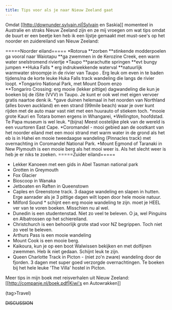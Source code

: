 ```yaml
---
title: Tips voor als je naar Nieuw Zeeland gaat
---
```

Omdat [[http://downunder.sylvain.nl|Sylvain en Saskia]] momenteel in Australie en straks Nieuw Zeeland zijn en ze mij vroegen om wat tips omdat de buurt er een beetje ken heb ik een lijstje gemaakt met must-see's op het noorder en zuidereiland van Nieuw Zeeland:



=====Noorder eiland=====
*Rotorua
**zorben
**stinkende modderpoelen ga vooral naar Waiotapu
**ga zwemmen in de Kerozine Creek, een warm water snelstromend riviertje
*Taupo
**parachutte springen
**evt bungy jumpen
**Huka Falls * erg indrukwekkende waterval
**natuurlijk warmwater stroompje in de rivier van Taupo . Erg leuk om even in te baden tijdens/na de korte leuke Huka Falls track wandeling die langs de rivier loopt. 
*Tongariro National Park, met Mount Doom enzo  
**Tongariro Crossing: erg mooie (lekker pittige) dagwandeling die kun je boeken bij de iSite (VVV) in Taupo. Je kunt er ook wel met eigen vervoer gratis naartoe denk ik.
*gave duinen helemaal in het noorden van Northland (alles boven auckland) en een strand (99mile beach) waar je over kunt rijden met de auto maar vast niet met een huurauto of stiekem toch.
*mooie grote Kauri en Totara bomen ergens in Whangarei,
*Wellington, hoofdstad. Te Papa museum is wel leuk.
*(bijna) Meest oostelijke plek van de wereld is een vuurtoren East Cape.
*Coromandel - mooi gebied aan de oostkant van het noorder eiland met een mooi strand met warm water in de grond als het eb is in Hahei en mooie tweedaagse wandeling (Pinnacles track) met overnachting in Coromandel National Park.
*Mount Egmond of Taranaki in New Plymouth is een mooie berg als het mooi weer is. Als het slecht weer is heb je er niks te zoeken.
=====Zuider eiland=====
* Lekker Kanoeen met een gids in Abel Tasman national park
* Grotten in Greymouth
* Fox Glacier
* Bioscoop in Wanaka
* Jetboaten en Raften in Queenstown
* Caples en Greenstone track. 3 daagse wandeling en slapen in hutten. Erge aanrader als je 3 pittige dagen wilt lopen door hele mooie natuur.
* Milford Sound * schijnt een erg mooie wandeling te zijn. moet je HEEL ver van te voren boeken. Misschien nu al wel.
* Dunedin is een studentenstad. Niet zo veel te beleven. O ja, wel Pinguins en Albatrossen op het schiereiland.
* Christchurch is een behoorlijk grote stad voor NZ begrippen. Toch niet zo veel te beleven.
* Arthurs Pass is een mooie wandeling
* Mount Cook is een mooie berg.
* Kaikoura, kun je op een boot Walwissen bekijken en met dolfijnen zwemmen. Heb ik niet gedaan. Schijnt leuk te zijn.
* Queen Charlotte Track in Picton - (niet zo'n zware) wandeling door de fjorden. 3 dagen met super goed verzorgde overnachtingen. Te boeken bij het hele leuke 'The Villa' hostel in Picton.

Meer tips in mijn boek met reisverhalen uit Nieuw Zeeland: [[http://companje.nl/boek.pdf|Kiwi's en Autowrakken]]


(tag>Travel)

~~DISCUSSION~~
